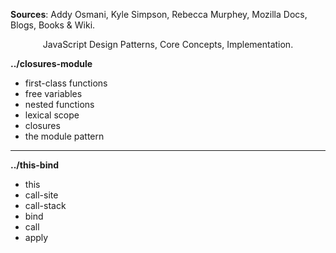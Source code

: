 **Sources**: Addy Osmani, Kyle Simpson, Rebecca Murphey, Mozilla Docs, Blogs, Books & Wiki.
<p align="center">
    JavaScript Design Patterns, Core Concepts, Implementation.
</p>

**../closures-module**

- first-class functions
- free variables
- nested functions
- lexical scope
- closures
- the module pattern

------------------------------------------------------------------------

**../this-bind**

- this
- call-site
- call-stack
- bind
- call
- apply

 

